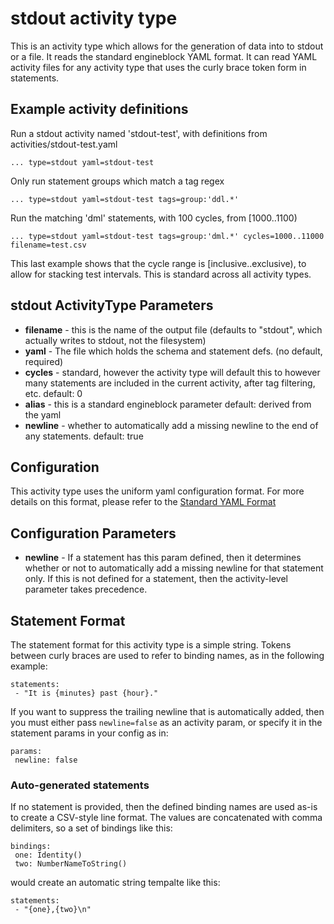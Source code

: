 # stdout activity type

This is an activity type which allows for the generation of data
into to stdout or a file. It reads the standard engineblock YAML
format. It can read YAML activity files for any activity type
that uses the curly brace token form in statements.

## Example activity definitions

Run a stdout activity named 'stdout-test', with definitions from activities/stdout-test.yaml
~~~
... type=stdout yaml=stdout-test
~~~

Only run statement groups which match a tag regex
~~~
... type=stdout yaml=stdout-test tags=group:'ddl.*'
~~~

Run the matching 'dml' statements, with 100 cycles, from [1000..1100)
~~~
... type=stdout yaml=stdout-test tags=group:'dml.*' cycles=1000..11000 filename=test.csv
~~~

This last example shows that the cycle range is [inclusive..exclusive),
to allow for stacking test intervals. This is standard across all
activity types.

## stdout ActivityType Parameters

- **filename** - this is the name of the output file 
    (defaults to "stdout", which actually writes to stdout, not the filesystem)
- **yaml** - The file which holds the schema and statement defs. 
    (no default, required)
- **cycles** - standard, however the activity type will default 
    this to however many statements are included in the current 
    activity, after tag filtering, etc.
   default: 0
- **alias** - this is a standard engineblock parameter
   default: derived from the yaml
- **newline** - whether to automatically add a missing newline to the end
   of any statements.
   default: true

## Configuration

This activity type uses the uniform yaml configuration format.
For more details on this format, please refer to the 
[Standard YAML Format](http://docs.engineblock.io/user-guide/standard_yaml/)

## Configuration Parameters

- **newline** - If a statement has this param defined, then it determines
  whether or not to automatically add a missing newline for that statement
  only. If this is not defined for a statement, then the activity-level
  parameter takes precedence.

## Statement Format

The statement format for this activity type is a simple string. Tokens between
curly braces are used to refer to binding names, as in the following example:

    statements:
     - "It is {minutes} past {hour}."

If you want to suppress the trailing newline that is automatically added, then
you must either pass `newline=false` as an activity param, or specify it
in the statement params in your config as in:

    params:
     newline: false
 
### Auto-generated statements

If no statement is provided, then the defined binding names are used as-is
to create a CSV-style line format. The values are concatenated with
comma delimiters, so a set of bindings like this:

    bindings:
     one: Identity()
     two: NumberNameToString()

would create an automatic string tempalte like this:

    statements:
     - "{one},{two}\n"

